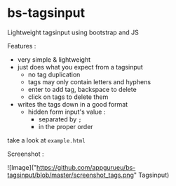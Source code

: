 # bs-tagsinput
Lightweight tagsinput using bootstrap and JS

Features : 
- very simple & lightweight
- just does what you expect from a tagsinput
  - no tag duplication
  - tags may only contain letters and hyphens
  - enter to add tag, backspace to delete
  - click on tags to delete them
- writes the tags down in a good format
  - hidden form input's value : 
    - separated by `;`
    - in the proper order

take a look at `example.html`

Screenshot : 

![Image]("https://github.com/appgurueu/bs-tagsinput/blob/master/screenshot_tags.png" Tagsinput)
